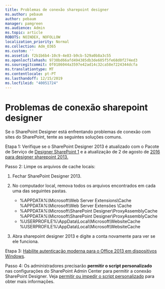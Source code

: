 ```yaml
---
title: Problemas de conexão sharepoint designer
ms.author: pebaum
author: pebaum
manager: pamgreen
ms.audience: Admin
ms.topic: article
ROBOTS: NOINDEX, NOFOLLOW
localization_priority: Normal
ms.collection: Adm_O365
ms.custom: ''
ms.assetid: f2b1b6b4-10c9-4e83-b9cb-529a0b8a3c55
ms.openlocfilehash: 9730bd66afd494385db3de605f5fe68d0f274ed3
ms.sourcegitcommit: 0f0186044a3597e42ad14c32ca58e7224344dcfa
ms.translationtype: MT
ms.contentlocale: pt-PT
ms.lasthandoff: 12/15/2019
ms.locfileid: "40051724"
---
```

# <a name="sharepoint-designer-connection-issues"></a>Problemas de conexão sharepoint designer 

Se o SharePoint Designer está enfrentando problemas de conexão com sites do SharePoint, tente as seguintes soluções comuns.

Etapa 1: Verifique se o SharePoint Designer 2013 é atualizado com o Pacote de Serviço de [Designer SharePoint 1](https://support.microsoft.com/help/2817441/description-of-microsoft-sharepoint-designer-2013-service-pack-1-sp1) e a atualização de 2 de agosto de [2016 para designer sharepoint 2013.](https://support.microsoft.com/help/3114721/august-2-2016-update-for-sharepoint-designer-2013-kb3114721)



Passo 2: Limpe os arquivos de cache locais:

1. Fechar SharePoint Designer 2013.

2. No computador local, remova todos os arquivos encontrados em cada uma das seguintes pastas.

    - %APPDATA%\Microsoft\Web Server Extensions\Cache %APPDATA%\Microsoft\Web Server Extensões \Cache
    - %APPDATA%\Microsoft\SharePoint Designer\ProxyAssemblyCache %APPDATA%\Microsoft\SharePoint Designer\ProxyAssemblyCache
    - %USERPROFILE%\AppData\Local\Microsoft\WebsiteCache %USERPROFILE%\AppData\Local\Microsoft\WebsiteCache

3. Abra sharepoint designer 2013 e digite a conta novamente para ver se ele funciona.

Etapa 3: [Habilite autenticação moderna para o Office 2013 em dispositivos Windows](https://docs.microsoft.com/office365/admin/security-and-compliance/enable-modern-authentication?redirectSourcePath=/article/Enable-Modern-Authentication-for-Office-2013-on-Windows-devices-7dc1c01a-090f-4971-9677-f1b192d6c910&view=o365-worldwide).

Passo 4: Os administradores precisarão **permitir o script personalizado** nas configurações do SharePoint Admin Center para permitir a conexão SharePoint Designer. Veja [permitir ou impedir o script personalizado](https://docs.microsoft.com/sharepoint/allow-or-prevent-custom-script) para obter mais informações.


